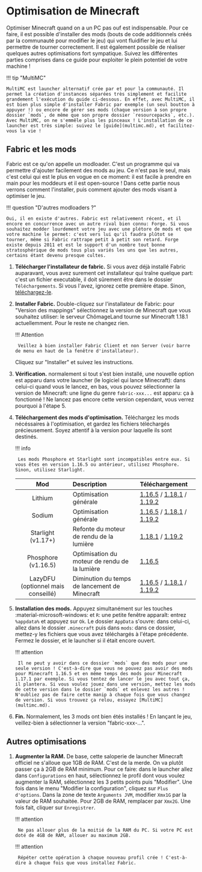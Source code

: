 # Optimisation de Minecraft

Optimiser Minecraft quand on a un PC pas ouf est indispensable. Pour ce faire, il est possible d'installer des mods (bouts de code additionnels créés par la communauté pour modifier le jeu) qui vont fluidifier le jeu et lui permettre de tourner correctement. Il est également possible de réaliser quelques autres optimisations fort sympatique. Suivez les différentes parties comprises dans ce guide pour exploiter le plein potentiel de votre machine !  

!!! tip "MultiMC"

    MultiMC est launcher alternatif crée par et pour la communauté. Il permet la création d'instances séparées très simplement et facilite grandement l'exécution du guide ci-dessous. En effet, avec MultiMC, il est bien plus simple d'installer Fabric par exemple (un seul boutton à appuyer !) ou encore de gérer ses mods (chaque version à son propre dossier `mods`, de même que son propre dossier `resourcepacks`, etc.). Avec MultiMC, on ne s'emmêle plus les pinceaux ! L'installation de ce launcher est très simple: suivez le [guide](multimc.md), et facilitez-vous la vie !

## Fabric et les mods

Fabric est ce qu'on appelle un modloader. C'est un programme qui va permettre d'ajouter facilement des mods au jeu. Ce n'est pas le seul, mais c'est celui qui est le plus en vogue en ce moment: il est facile à prendre en main pour les moddeurs et il est open-source ! Dans cette partie nous verrons comment l'installer, puis comment ajouter des mods visant à optimiser le jeu.

!!! question "D'autres modloaders ?"

    Oui, il en existe d'autres. Fabric est relativement récent, et il encore en concurrence avec un autre rival bien connu: Forge. Si vous souhaitez modder lourdement votre jeu avec une plétore de mods et que votre machine le permet: c'est vers lui qu'il faudra plûtot se tourner, même si Fabric rattrape petit à petit son retard. Forge existe depuis 2011 et est le support d'un nombre tout bonne stratosphérique de mods tous plus variés les uns que les autres, certains étant devenu presque cultes.

1. **Télécharger l'installateur de fabric.** Si vous avez déjà installé Fabric auparavant, vous avez surement cet installateur qui traîne quelque part: c'est un fichier executable, il doit sûrement être dans le dossier `Téléchargements`. Si vous l'avez, ignorez cette première étape. Sinon, [téléchargez-le](https://fabricmc.net/use/).
 
2. **Installer Fabric.** Double-cliquez sur l'installateur de Fabric: pour "Version des mappings" sélectionnez la version de Minecraft que vous souhaitez utiliser: le serveur ChômageLand tourne sur Minecraft 1.18.1 actuellemment. Pour le reste ne changez rien.  

    !!! Attention
        
        Veillez à bien installer Fabric Client et non Server (voir barre de menu en haut de la fenêtre d'installateur).

    Cliquez sur "Installer" et suivez les instructions.  
 
3. **Vérification.** normalement si tout s'est bien installé, une nouvelle option est apparu dans votre launcher (le logiciel qui lance Minecraft): dans celui-ci quand vous le lancez, en bas, vous pouvez sélectionner la version de Minecraft: une ligne du genre `fabric-xxx...` est apparu: ça à fonctionné ! Ne lancez pas encore cette version cependant, vous verrez pourquoi à l'étape 5.
 
4. **Téléchargement des mods d'optimisation.** Téléchargez les mods nécéssaires à l'optimisation, et gardez les fichiers téléchargés précieusement. Soyez attentif à la version pour laquelle ils sont destinés.

    !!! info

        Les mods Phosphore et Starlight sont incompatibles entre eux. Si vous êtes en version 1.16.5 ou antérieur, utilisez Phosphore. Sinon, utilisez Starlight.

    | Mod | Description | Téléchargement |
    |:---:|:------------|:---------------|
    | Lithium | Optimisation générale | [1.16.5](https://modrinth.com/mod/lithium/version/mc1.16.5-0.6.6) / [1.18.1](https://modrinth.com/mod/lithium/version/mc1.18.1-0.7.8) / [1.19.2](https://modrinth.com/mod/lithium/version/mc1.19.2-0.8.3) |
    | Sodium | Optimisation générale | [1.16.5](https://modrinth.com/mod/sodium/version/mc1.16.5-0.2.0) / [1.18.1](https://modrinth.com/mod/sodium/version/mc1.18.1-0.4.0-alpha6) / [1.19.2](https://modrinth.com/mod/sodium/version/mc1.19-0.4.2) |
    | Starlight (v1.17+) | Refonte du moteur de rendu de la lumière | [1.18.1](https://modrinth.com/mod/starlight/version/1.0.0%2B1.18.0-1.18.1) / [1.19.2](https://modrinth.com/mod/starlight/version/1.1.1%2B1.19) |
    | Phosphore (v1.16.5) | Optimisation du moteur de rendu de la lumière | [1.16.5](https://modrinth.com/mod/phosphor/version/mc1.16.2-0.8.0) |
    | LazyDFU (optionnel mais conseillé) | Diminution du temps de lancement de Minecraft | [1.16.5](https://modrinth.com/mod/lazydfu/version/0.1.1) / [1.18.1](https://modrinth.com/mod/lazydfu/version/0.1.2) / [1.19.2](https://modrinth.com/mod/lazydfu/version/0.1.3) |
 
5. **Installation des mods.** Appuyez simultanément sur les touches :material-microsoft-windows: et `R`: une petite fenêtre apparaît: entrez `%appdata%` et appuyez sur `Ok`. Le dossier `AppData` s'ouvre: dans celui-ci, allez dans le dossier `.minecraft` puis dans `mods`: dans ce dossier, mettez-y les fichiers que vous avez téléchargés à l'étape précédente. Fermez le dossier, et le launcher si il était encore ouvert.
   
    !!! attention

        Il ne peut y avoir dans ce dossier `mods` que des mods pour une seule version ! C'est-à-dire que vous ne pouvez pas avoir des mods pour Minecraft 1.16.5 et en même temps des mods pour Minecraft 1.17.1 par exemple. Si vous tentez de lancer le jeu avec tout ça, il plantera. Si vous voulez jouez dans une version, mettez les mods de cette version dans le dossier `mods` et enlevez les autres ! N'oubliez pas de faire cette manip à chaque fois que vous changez de version. Si vous trouvez ça relou, essayez [MultiMC](multimc.md).
 
6. **Fin.** Normalement, les 3 mods ont bien étés installés ! En lançant le jeu, veillez-bien à sélectionner la version "fabric-xxx-...".

## Autres optimisations

1. **Augmenter la RAM.** De base, cette saloperie de launcher Minecraft officiel ne s'alloue que 1GB de RAM. C'est de la merde. On va plutôt passer ça à 2GB de RAM minimum. Pour ce faire: dans le launcher allez dans `Configurations` en haut, sélectionnez le profil dont vous voulez augmenter la RAM, sélectionnez les 3 petits points puis "Modifier". Une fois dans le menu "Modifier la configuration", cliquez sur `Plus d'options`. Dans la zone de texte `Arguments JVM`, modifier `Xmx1G` par la valeur de RAM souhaitée. Pour 2GB de RAM,
remplacer par `Xmx2G`. Une fois fait, cliquer sur `Enregistrer`.

    !!! attention

        Ne pas allouer plus de la moitié de la RAM du PC. Si votre PC est doté de 4GB de RAM, allouer au maximum 2GB.
    
    !!! attention

        Répéter cette opération à chaque nouveau profil crée ! C'est-à-dire à chaque fois que vous installez Fabric.